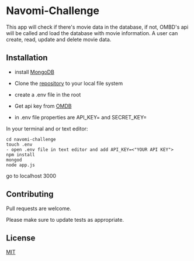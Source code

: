 # Navomi-Challenge

This app will check if there's movie data in the database, if not, OMBD's api will be called and load the database with movie information.  A user can create, read, update and delete movie data.

## Installation

- install [MongoDB](https://docs.mongodb.com/manual/installation/)
- Clone the [repository](https://github.com/d-nop/navomi-challenge.git) to your local file system 

- create a .env file in the root 
- Get api key from [OMDB](http://www.omdbapi.com/apikey.aspx)
- in .env file properties are API_KEY=<Insert your API key here> and SECRET_KEY=<Any string for encryption>

In your terminal and or text editor:
```
cd navomi-challenge
touch .env
- open .env file in text editor and add API_KEY=<"YOUR API KEY">
npm install
mongod
node app.js
```
go to localhost 3000

## Contributing
Pull requests are welcome.

Please make sure to update tests as appropriate.

## License
[MIT](https://choosealicense.com/licenses/mit/)
